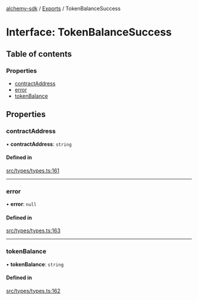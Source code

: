 [alchemy-sdk](../README.md) / [Exports](../modules.md) / TokenBalanceSuccess

# Interface: TokenBalanceSuccess

## Table of contents

### Properties

- [contractAddress](TokenBalanceSuccess.md#contractaddress)
- [error](TokenBalanceSuccess.md#error)
- [tokenBalance](TokenBalanceSuccess.md#tokenbalance)

## Properties

### contractAddress

• **contractAddress**: `string`

#### Defined in

[src/types/types.ts:161](https://github.com/alchemyplatform/alchemy-sdk-js/blob/80b6e91/src/types/types.ts#L161)

___

### error

• **error**: ``null``

#### Defined in

[src/types/types.ts:163](https://github.com/alchemyplatform/alchemy-sdk-js/blob/80b6e91/src/types/types.ts#L163)

___

### tokenBalance

• **tokenBalance**: `string`

#### Defined in

[src/types/types.ts:162](https://github.com/alchemyplatform/alchemy-sdk-js/blob/80b6e91/src/types/types.ts#L162)
